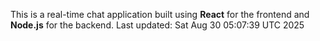 This is a real-time chat application built using **React** for the frontend and **Node.js** for the backend.
Last updated: Sat Aug 30 05:07:39 UTC 2025
